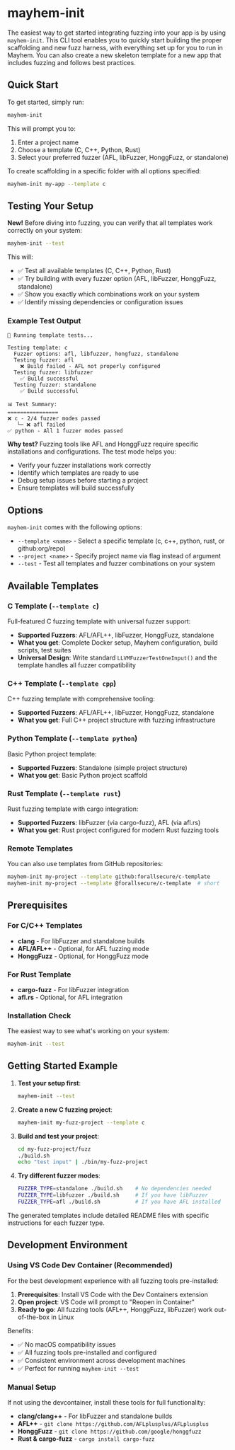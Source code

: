 # mayhem-init

The easiest way to get started integrating fuzzing into your app is by using
`mayhem-init`. This CLI tool enables you to quickly start building the proper
scaffolding and new fuzz harness, with everything set up for you to run in
Mayhem. You can also create a new skeleton template for a new app that includes
fuzzing and follows best practices.

## Quick Start

To get started, simply run:

```bash
mayhem-init
```

This will prompt you to:
1. Enter a project name
2. Choose a template (C, C++, Python, Rust)
3. Select your preferred fuzzer (AFL, libFuzzer, HonggFuzz, or standalone)

To create scaffolding in a specific folder with all options specified:

```bash
mayhem-init my-app --template c
```

## Testing Your Setup

**New!** Before diving into fuzzing, you can verify that all templates work
correctly on your system:

```bash
mayhem-init --test
```

This will:
- ✅ Test all available templates (C, C++, Python, Rust)
- ✅ Try building with every fuzzer option (AFL, libFuzzer, HonggFuzz,
  standalone)
- ✅ Show you exactly which combinations work on your system
- ✅ Identify missing dependencies or configuration issues

### Example Test Output

```
🧪 Running template tests...

Testing template: c
  Fuzzer options: afl, libfuzzer, hongfuzz, standalone
  Testing fuzzer: afl
    ❌ Build failed - AFL not properly configured
  Testing fuzzer: libfuzzer
    ✅ Build successful
  Testing fuzzer: standalone
    ✅ Build successful

📊 Test Summary:
================
❌ c - 2/4 fuzzer modes passed
   └─ ❌ afl failed
✅ python - All 1 fuzzer modes passed
```

**Why test?** Fuzzing tools like AFL and HonggFuzz require specific
installations and configurations. The test mode helps you:
- Verify your fuzzer installations work correctly
- Identify which templates are ready to use
- Debug setup issues before starting a project
- Ensure templates will build successfully

## Options

`mayhem-init` comes with the following options:

- `--template <name>` - Select a specific template (c, c++, python, rust, or
  github:org/repo)
- `--project <name>` - Specify project name via flag instead of argument
- `--test` - Test all templates and fuzzer combinations on your system

## Available Templates

### C Template (`--template c`)
Full-featured C fuzzing template with universal fuzzer support:
- **Supported Fuzzers**: AFL/AFL++, libFuzzer, HonggFuzz, standalone
- **What you get**: Complete Docker setup, Mayhem configuration, build
  scripts, test suites
- **Universal Design**: Write standard `LLVMFuzzerTestOneInput()` and the
  template handles all fuzzer compatibility

### C++ Template (`--template cpp`)  
C++ fuzzing template with comprehensive tooling:
- **Supported Fuzzers**: AFL/AFL++, libFuzzer, HonggFuzz, standalone
- **What you get**: Full C++ project structure with fuzzing infrastructure

### Python Template (`--template python`)
Basic Python project template:
- **Supported Fuzzers**: Standalone (simple project structure)
- **What you get**: Basic Python project scaffold

### Rust Template (`--template rust`)
Rust fuzzing template with cargo integration:
- **Supported Fuzzers**: libFuzzer (via cargo-fuzz), AFL (via afl.rs)
- **What you get**: Rust project configured for modern Rust fuzzing tools

### Remote Templates
You can also use templates from GitHub repositories:
```bash
mayhem-init my-project --template github:forallsecure/c-template
mayhem-init my-project --template @forallsecure/c-template  # short
```

## Prerequisites

### For C/C++ Templates
- **clang** - For libFuzzer and standalone builds
- **AFL/AFL++** - Optional, for AFL fuzzing mode
- **HonggFuzz** - Optional, for HonggFuzz mode

### For Rust Template  
- **cargo-fuzz** - For libFuzzer integration
- **afl.rs** - Optional, for AFL integration

### Installation Check
The easiest way to see what's working on your system:
```bash
mayhem-init --test
```

## Getting Started Example

1. **Test your setup first**:
   ```bash
   mayhem-init --test
   ```

2. **Create a new C fuzzing project**:
   ```bash
   mayhem-init my-fuzz-project --template c
   ```

3. **Build and test your project**:
   ```bash
   cd my-fuzz-project/fuzz
   ./build.sh
   echo "test input" | ./bin/my-fuzz-project
   ```

4. **Try different fuzzer modes**:
   ```bash
   FUZZER_TYPE=standalone ./build.sh    # No dependencies needed
   FUZZER_TYPE=libfuzzer ./build.sh     # If you have libFuzzer
   FUZZER_TYPE=afl ./build.sh           # If you have AFL installed
   ```

The generated templates include detailed README files with specific
instructions for each fuzzer type.

## Development Environment

### Using VS Code Dev Container (Recommended)

For the best development experience with all fuzzing tools pre-installed:

1. **Prerequisites**: Install VS Code with the Dev Containers extension
2. **Open project**: VS Code will prompt to "Reopen in Container"
3. **Ready to go**: All fuzzing tools (AFL++, HonggFuzz, libFuzzer) work
   out-of-the-box in Linux

Benefits:
- ✅ No macOS compatibility issues
- ✅ All fuzzing tools pre-installed and configured  
- ✅ Consistent environment across development machines
- ✅ Perfect for running `mayhem-init --test`

### Manual Setup

If not using the devcontainer, install these tools for full functionality:
- **clang/clang++** - For libFuzzer and standalone builds
- **AFL++** - `git clone https://github.com/AFLplusplus/AFLplusplus`
- **HonggFuzz** - `git clone https://github.com/google/honggfuzz`
- **Rust & cargo-fuzz** - `cargo install cargo-fuzz`
